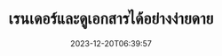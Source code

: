 ---
############################# Static ##########################
layout: "family"
date: 2023-12-20T06:39:57
draft: false

product: "Viewer"
product_tag: "viewer"

############################# Head ############################
head_title: "API แสดงผลและดูเอกสาร | บน Premise API และบริการออนไลน์"
head_description: "เรนเดอร์และดูไฟล์ Word, PDF, Excel, Powerpoint หรือ Image ได้อย่างง่ายดายและฟรี"

############################# Header ##########################
title: "เรนเดอร์และดูเอกสารได้อย่างง่ายดาย"
description: |
  Viewer API อันทรงพลังเพื่อเรนเดอร์ไฟล์ต่าง ๆ เป็น PDF, HTML และรูปภาพ

  โหลดเอกสารจากแหล่งต่างๆ รวมถึงไฟล์ สตรีม URL เซิร์ฟเวอร์ FTP, Amazon S3, Azure Blob Storage และอื่นๆ

  สร้างหน้า HTML ที่ตอบสนอง ป้องกันไฟล์ PDF เอาท์พุต และจัดลำดับหน้าใหม่ หมุนหน้า แสดงผลบันทึกย่อและความคิดเห็นหากจำเป็น

############################# Platforms ############################
supported_platforms:
  enable: true  
  head_title: "เลือกแพลตฟอร์มของคุณ"
  title: "แพลตฟอร์มที่รองรับ"
  description: "ไลบรารี GroupDocs.Viewer รองรับระบบปฏิบัติการและเฟรมเวิร์กต่อไปนี้"
  details_link_title: "เรียนรู้เพิ่มเติม"
  items:
    # supported_platforms loop
    - title: ".NET"
      description: "GroupDocs.Viewer for .NET"
      color: "blue"
      tag: "net"
      link: "/viewer/net/"
      features_link: "https://docs.groupdocs.com/viewer/net/system-requirements/"
      features:
        # features loop
        - content: ".NET Framework 4.6.2+  <br>  .NET Core 3.1  <br>  .NET 6+"
          rows: "3"
        # features loop
        - content: "Windows, Linux"
          rows: "1"
        # features loop
        - content: "รูปแบบไฟล์มากกว่า 180 รูปแบบ"
          rows: "1"
        # features loop
        - content: "แพ็คเกจ UI สำหรับ ASP.NET Core"
          rows: "1"
        # features loop
        - content: "ASP.NET WebForms Demo  <br>  ASP.NET MVC Demo  <br>  ASP.NET Core Demo"
          rows: "3"
    
    # supported_platforms loop
    - title: "Java"
      description: "GroupDocs.Viewer for Java"
      color: "red"
      tag: "java"
      link: "/viewer/java/"
      features_link: "https://docs.groupdocs.com/viewer/java/system-requirements/"
      features:
        # features loop
        - content: "J2SE 8.0 (1.8)+"
          rows: "3"
        # features loop
        - content:  "Windows, Linux, macOS"
          rows: "1"       
        # features loop
        - content: "รูปแบบไฟล์มากกว่า 180 รูปแบบ"
          rows: "1"
        # features loop
        - content:  "แพ็คเกจ UI สำหรับ Spring และ Dropwizard"
          rows: "1"
        # features loop
        - content:  "Spring Demo  <br>  Dropwizard demo"
          rows: "3"

    # supported_platforms loop
    - title: "Node.js"
      description: "GroupDocs.Viewer for Node.js"
      color: "green"
      tag: "nodejs-java"
      link: "/viewer/nodejs-java/"
      features_link: "https://docs.groupdocs.com/viewer/nodejs-java/system-requirements/"
      features:
        # features loop
        - content: "Node.js 16+  <br>  and J2SE 8.0 (1.8)+"
          rows: "3"
        # features loop
        - content:  "Windows, Linux, macOS"
          rows: "1"
        # features loop
        - content:  "รูปแบบไฟล์มากกว่า 180 รูปแบบ"
          rows: "1"
        # features loop
        - content:  "แพ็คเกจ UI - เร็วๆ นี้"
          rows: "1" 
        # features loop
        - content:  "การสาธิต - เร็ว ๆ นี้"
          rows: "3" 


############################# Features ############################

features:
  enable: true
  title: "ชุดคุณลักษณะของ GroupDocs.Viewer"
  description: "API เพื่อเรนเดอร์ไฟล์ประเภทต่างๆ เช่น HTML, PDF, PNG และ JPEG ในแอปพลิเคชันเพื่อดูโดยไม่ต้องใช้ซอฟต์แวร์บุคคลที่สาม"

  items:
    # feature loop
    - icon: "view"
      title: "ดูเอกสารและรูปภาพ"
      content: "ดูเอกสารโดยแสดงผลเป็นไฟล์ HTML, PDF, PNG และ JPEG"

    # feature loop
    - icon: "password"
      title: "เปิดเอกสารที่มีการรักษาความปลอดภัย"
      content: "ระบุรหัสผ่านเพื่อเปิดเอกสารที่เข้ารหัส"

    # feature loop
    - icon: "load"
      title: "โหลดไฟล์ได้จากทุกที่"
      content: "โหลดเอกสารจากไฟล์ต่างๆ, URL, เซิร์ฟเวอร์ FTP, Amazon S3 และอื่นๆ"
    
    # feature loop
    - icon: "pages"
      title: "แสดงผลทั้งหมดหรือเฉพาะหน้า"
      content: "ระบุช่วงของหมายเลขหน้าที่จะแสดงผล"


############################# Code samples ############################
code_samples:
  enable: true
  title: "ตัวอย่างโค้ด GroupDocs.Viewer"
  description: "กรณีการใช้งานบางส่วนของการดำเนินการ GroupDocs.Viewer ทั่วไปใน C#, Java, TypeScript"
  items:
    # code sample loop
    - title: "วิธีเรนเดอร์ไฟล์ DOCX เป็น PDF"
      content: |
       เรนเดอร์เอกสาร DOCX เป็น PDF โดยไม่ต้องติดตั้ง Microsoft Word หรือซอฟต์แวร์อื่นๆ โหลดและดูไฟล์ DOCX ภายในแอปพลิเคชัน .NET ของคุณได้อย่างง่ายดาย ไม่ว่าจะเป็นแอปพลิเคชันบนเว็บหรือเดสก์ท็อป ต่อไปนี้คือตัวอย่างวิธีเรนเดอร์ไฟล์ DOCX เป็น PDF:
      samples:
        - language: "C#"
          color: "blue"
          content: |
            ```csharp {style=abap}   
            // โหลดไฟล์ DOCX เพื่อเรนเดอร์
            using (Viewer viewer = new Viewer("sample.docx"))
            {
              // เรนเดอร์ DOCX เป็นไฟล์ PDF
              PdfViewOptions viewOptions = new PdfViewOptions();
              viewer.View(viewOptions);
            }
            ```
        - language: "Java"
          color: "red"
          content: |
            ```java {style=abap}   
            import com.groupdocs.viewer.Viewer;
            import com.groupdocs.viewer.options.PdfViewOptions;
            // ...
            // โหลดไฟล์ DOCX เพื่อเรนเดอร์
            try (Viewer viewer = new Viewer("sample.docx")) {
                // เรนเดอร์ DOCX เป็นไฟล์ PDF
                PdfViewOptions viewOptions = new PdfViewOptions();
                viewer.view(viewOptions);
            }
            ```
        - language: "TypeScript"
          color: "green"
          content: |
            ```javascript {style=abap}  
            // โหลดไฟล์ DOCX เพื่อเรนเดอร์
            const viewer = new groupdocs.viewer.Viewer("sample.docx")
            
            // เรนเดอร์ DOCX เป็นไฟล์ PDF
            const viewOptions = groupdocs.viewer.PdfViewOptions(output.pdf)
            viewer.view(viewOptions)
            ```


############################# Formats ############################
formats:
  enable: true
  title:  "รองรับไฟล์มากกว่า 180 รูปแบบ"
  description: "GroupDocs.Viewer รองรับการทำงานด้วย [รูปแบบไฟล์](https://docs.groupdocs.com/viewer/net/supported-document-formats/) ยอดนิยมที่สุด"


############################# Metrics ############################

metrics:
  enable: true
  title: "ตัวชี้วัดเชิงลึกและข้อมูลเชิงลึกทางสถิติ"
  description: "เจาะลึกรายละเอียดตัวเลขหลักของเรา โดยให้ตัวชี้วัดที่ครอบคลุมและข้อมูลเชิงลึกทางสถิติเกี่ยวกับความสำเร็จ ผลกระทบ และการเติบโตของเรา"

  items:
    # metrics loop
    - number: "180+"
      title: "รูปแบบที่รองรับ"
      content: "ดูรูปแบบไฟล์ได้มากกว่า 180 รูปแบบได้อย่างง่ายดาย รวมถึงเอกสาร รูปภาพ และแบบร่าง CAD โดยไม่ยุ่งยาก ทำลายอุปสรรคด้านความเข้ากันได้และเข้าถึงไฟล์ที่หลากหลายได้อย่างง่ายดายด้วยโซลูชันการรับชมที่ครอบคลุมของเรา"
    # metrics loop
    - number: "1.0M"
      title: "ดาวน์โหลด NuGet"
      content: "โซลูชันแพ็คเกจ NuGet ของเราได้กลายเป็นทรัพยากรที่เชื่อถือได้และนำไปใช้อย่างกว้างขวางในชุมชนนักพัฒนา โดยให้การบูรณาการที่ราบรื่นและฟังก์ชันการทำงานที่มีคุณค่าสำหรับโครงการนับไม่ถ้วน"

    # metrics loop
    - number: "10+"
      title: "ห้องสมุด"
      content: "ผลิตภัณฑ์ของเราประกอบด้วยไลบรารีมากกว่า 10 ไลบรารี ที่นำเสนอคุณลักษณะขั้นสูงเพื่อเพิ่มประสิทธิภาพการทำงาน ไลบรารีเหล่านี้ได้รับการออกแบบมาเพื่อตอบสนองความต้องการในการพัฒนาที่แตกต่างกันด้วยความสามารถที่เหนือชั้น"
    
    # metrics loop
    - number: "100+"
      title: "ลูกค้ามีความสุข"
      content: "ให้บริการแบรนด์ที่โดดเด่นที่สุดทั่วโลก ค้นพบว่าทำไมคนนับร้อยถึงชื่นชอบ GroupDocs.Viewer! สำรวจการนำทางที่ราบรื่น การทำงานร่วมกันที่สะดวกสบาย และความสะดวกในการใช้งานที่เหนือชั้น เข้าร่วมเดี๋ยวนี้!"


############################# Customers ############################
# logo size X1 => 170:70  X2 => 340 : 140

customers:
  enable: true
  title: "ลูกค้าที่มีความสุขของเรา"
  description: "ห้องสมุด GroupDocs ได้รับการว่าจ้างจากแบรนด์ที่มีชื่อเสียงและโดดเด่นระดับโลกทั่วโลก"

  items:
    # customers loop
    - title: "BenQ Corporation"
      logo: "benq"
    # customers loop
    - title: "Nasdaq Stock Market"
      logo: "nasdaq"
    # customers loop
    - title: "AT&T Inc."
      logo: "att"
    # customers loop
    - title: "AstraZeneca"
      logo: "astrazeneca"
    # customers loop
    - title: "Central Bank of Argentina"
      logo: "argentinacentralbank"
    # customers loop
    - title: "Roche Holding AG"
      logo: "roche"
    # customers loop
    - title: "Capita"
      logo: "capita"
    # customers loop
    - title: "Axa S.A."
      logo: "axa"
    # customers loop
    - title: "Instructure Inc."
      logo: "instructure"
     # customers loop
    - title: "Wipro"
      logo: "wipro"



############################# Actions ############################

actions:
  enable: true
  title: "พร้อมที่จะเริ่มต้นหรือยัง?"
  description: "ลองใช้คุณสมบัติ GroupDocs.Viewer ฟรีหรือขอใบอนุญาต"

  items:
    #  loop
    - title: ".NET"
      link: "/viewer/net/"
      color: "blue"
        #  loop
    - title: "Java"
      link: "/viewer/java/"
      color: "red"
        #  loop
    - title: "Node.js"
      link: "/viewer/nodejs-java/"
      color: "green"


############################# Faq ############################

faq:
  enable: true
  title: "คำถามและข้อกังวลทั่วไป"
  description: "ค้นหาคำตอบสำหรับคำถามทั่วไปในส่วนคำถามที่พบบ่อยของเราเพื่อตอบข้อสงสัยและข้อกังวลของคุณอย่างรวดเร็ว"

  items:
    #  loop
    - question: "ฉันสามารถประเมินผลิตภัณฑ์ GroupDocs ก่อนซื้อได้หรือไม่"
      answer: |
        ใช่! ผลิตภัณฑ์ GroupDocs ทั้งหมดมีเวอร์ชันประเมินผลที่ปราศจากความเสี่ยง เราขอแนะนำให้นักพัฒนาดาวน์โหลดและลองใช้ API ของเราก่อนซื้อเพื่อให้แน่ใจว่าจะตอบสนองความต้องการของคุณได้ 100%
    #  loop
    - question: "GroupDocs สาธิตผลิตภัณฑ์หรือไม่"
      answer: |
        ไม่ เรามุ่งเน้นที่ API ของเราและทำให้ผลิตภัณฑ์มีฟังก์ชันการทำงานและมีเสถียรภาพมากที่สุดเท่าที่จะเป็นไปได้ เรานำเสนอการทดลองใช้งานได้เต็มรูปแบบและทดลองใช้ฟรีในรูปแบบของ [ใบอนุญาตชั่วคราว](https://purchase.groupdocs.com/temporary-license/) เพื่อให้คุณสามารถทดสอบผลิตภัณฑ์ได้ด้วยตัวเอง
    #  loop
    - question: "ฉันจะดาวน์โหลดผลิตภัณฑ์ได้ที่ไหน?"
      answer: |
        ผลิตภัณฑ์ทั้งหมดพร้อมให้ดาวน์โหลดจาก [เว็บไซต์](https://releases.groupdocs.com) เราไม่ส่งสำเนาทางกายภาพของซอฟต์แวร์ของเราทางไปรษณีย์    
    #  loop
    - question: "สิทธิ์การใช้งานของนักพัฒนา GroupDocs ต่อผู้ใช้หรือต่อผู้ใช้ที่ระบุชื่อ"
      answer: |
        สิทธิ์การใช้งาน GroupDocs Developer เป็นแบบต่อผู้ใช้ ไม่ใช่ต่อผู้ใช้ที่ระบุชื่อ เราเข้าใจดีว่าสมาชิกในทีมเขียนโค้ดอาจเปลี่ยนแปลงไปตามกาลเวลา และไม่ใช่เรื่องจริงที่จะต้องอัปเดตใบอนุญาตในแต่ละครั้งที่เกิดขึ้น
    #  loop
    - question: "เราจำเป็นต้องมีใบอนุญาตสำหรับนักพัฒนาที่ใช้งานอยู่เท่านั้นหรือไม่? ตัวอย่างเช่น เรามีทีมนักพัฒนาสองคนที่ทำงานเกี่ยวกับกะ A และทีมที่สองประกอบด้วยนักพัฒนาสองคนที่ทำงานเกี่ยวกับกะ B … ในสถานการณ์นี้ เราจำเป็นต้องมีใบอนุญาตสองหรือสี่ใบหรือไม่"
      answer: |
        นักพัฒนาทุกคนที่ทำงานในโปรเจ็กต์นี้จำเป็นต้องได้รับใบอนุญาต ในสถานการณ์นี้ GroupDocs มองว่าทีมของคุณมีสมาชิกสี่คน (แม้ว่าจะทำงานคนละเวลาก็ตาม)

############################# Cloud ############################

cloud_links:
  enable: true
  title: "GroupDocs.Viewer API แบบโค้ดต่ำ"
  description: "เร่งความเร็วในการดูเอกสารหรือรูปภาพในแอปพลิเคชันทุกประเภทด้วย REST API บนคลาวด์ของเรา"

  items:
    #  loop
    - icon: "groupdocs_viewer-for-curl"
      title: "GroupDocs.Viewer Cloud for cURL"
      link: "https://products.groupdocs.cloud/viewer/curl"
      content: "ใช้ API โปรแกรมดูเอกสาร cURL RESTful เพื่อเรนเดอร์และแสดง Microsoft Office, PDF และรูปแบบไฟล์มาตรฐานอื่นๆ ในแอปพลิเคชันของคุณอย่างมีประสิทธิภาพ"

    #  loop
    - icon: "groupdocs_viewer-for-net"
      title: "GroupDocs.Viewer Cloud for .NET"
      link: "https://products.groupdocs.cloud/viewer/net"
      content: "ปรับปรุงความสามารถในการดูเอกสารในแอปพลิเคชัน .NET ด้วย Cloud SDK สำหรับ .NET ดูเอกสารได้อย่างราบรื่นในรูปแบบ HTML, PDF หรือรูปภาพ"
    #  loop
    - icon: "groupdocs_viewer-for-java"
      title: "GroupDocs.Viewer Cloud for Java"
      link: "https://products.groupdocs.cloud/viewer/java"
      content: "ผสานรวมความสามารถในการเรนเดอร์เอกสารขั้นสูงเข้ากับแอปพลิเคชัน Java ของคุณโดยใช้ Document Viewer SDK ที่สร้างขึ้นตามวัตถุประสงค์เฉพาะสำหรับ Java"

############################# Apps ############################

app_links:
  enable: true
  title: "แอพ GroupDocs.Viewer NoCode"
  description: "แอปพลิเคชันออนไลน์ที่ให้คุณดูรูปแบบไฟล์ยอดนิยมมากกว่า 180 รูปแบบในเบราว์เซอร์"

  items:
    #  loop
    - icon: "groupdocs_viewer-app"
      title: "GroupDocs.Viewer Total"
      link: "https://products.groupdocs.app/viewer/total"
      content: "สำรวจแอปพลิเคชันออนไลน์ฟรีเพื่อดูรูปแบบไฟล์มากกว่า 180 รูปแบบได้โดยตรงจากเว็บเบราว์เซอร์ที่คุณต้องการ"

    #  loop
    - icon: "groupdocs_words-app"
      title:  "GroupDocs.Viewer DOCX"
      link: "https://products.groupdocs.app/viewer/docx"
      content: "เครื่องมือบนเว็บสำหรับการดูไฟล์ Microsoft Word บนอุปกรณ์ต่างๆ ได้อย่างง่ายดาย"

    #  loop
    - icon: "groupdocs_pdf-app"
      title:  "GroupDocs.Viewer PDF"
      link: "https://products.groupdocs.app/viewer/pdf"
      content: "เปิดและดูไฟล์ PDF ออนไลน์ด้วยโปรแกรมดู PDF ฟรี"
    

---